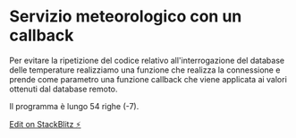 # Servizio meteorologico con un callback

Per evitare la ripetizione del codice relativo all'interrogazione del database delle temperature realizziamo una funzione che realizza la connessione e prende come parametro una funzione callback che viene applicata ai valori ottenuti dal database remoto.

Il programma è lungo 54 righe (-7).

[Edit on StackBlitz ⚡️](https://stackblitz.com/edit/js-sswtemp)
